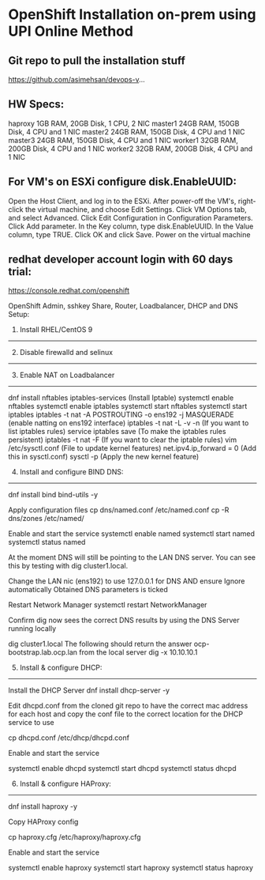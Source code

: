 OpenShift Installation on-prem using UPI Online Method
======================================================

Git repo to pull the installation stuff
---------------------------------------------------------
https://github.com/asimehsan/devops-v...

HW Specs:
-----------------
haproxy 1GB RAM, 20GB Disk, 1 CPU, 2 NIC
master1 24GB RAM, 150GB Disk, 4 CPU and 1 NIC
master2 24GB RAM, 150GB Disk, 4 CPU and 1 NIC
master3 24GB RAM, 150GB Disk, 4 CPU and 1 NIC
worker1 32GB RAM, 200GB Disk, 4 CPU and 1 NIC
worker2 32GB RAM, 200GB Disk, 4 CPU and 1 NIC


For VM's on ESXi configure disk.EnableUUID:
----------------------------------------------------------------------
Open the Host Client, and log in to the ESXi.
After power-off the VM's, right-click the virtual machine, and choose Edit Settings.
Click VM Options tab, and select Advanced.
Click Edit Configuration in Configuration Parameters.
Click Add parameter.
In the Key column, type disk.EnableUUID.
In the Value column, type TRUE.
Click OK and click Save.
Power on the virtual machine


redhat developer account login with 60 days trial:
-------------------------------------------------------------------------------
https://console.redhat.com/openshift


OpenShift Admin, sshkey Share, Router, Loadbalancer, DHCP and DNS Setup:

1. Install RHEL/CentOS 9
----------------------------------------

2. Disable firewalld and selinux
-------------------------------------------------

3. Enable NAT on Loadbalancer 
--------------------------------------------------
dnf install nftables iptables-services (Install Iptable)
systemctl enable nftables 
systemctl enable iptables
systemctl start nftables
systemctl start iptables 
iptables -t nat -A POSTROUTING -o ens192 -j MASQUERADE (enable natting on ens192 interface)
iptables -t nat -L -v -n (If you want to list iptables rules)
service iptables save (To make the iptables rules persistent)
iptables -t nat -F (If you want to clear the iptable rules)
vim /etc/sysctl.conf (File to update kernel features)
net.ipv4.ip_forward = 0 (Add this in sysctl.conf)
sysctl -p (Apply the new kernel feature)


4. Install and configure BIND DNS:
------------------------------------------------------
dnf install bind bind-utils -y

Apply configuration files
cp dns/named.conf /etc/named.conf
cp -R dns/zones /etc/named/

Enable and start the service
systemctl enable named
systemctl start named
systemctl status named

At the moment DNS will still be pointing to the LAN DNS server. You can see this by testing with dig cluster1.local.

Change the LAN nic (ens192) to use 127.0.0.1 for DNS AND ensure Ignore automatically Obtained DNS parameters is ticked

Restart Network Manager
systemctl restart NetworkManager

Confirm dig now sees the correct DNS results by using the DNS Server running locally

dig cluster1.local
The following should return the answer ocp-bootstrap.lab.ocp.lan from the local server
dig -x 10.10.10.1

5. Install & configure DHCP:
--------------------------------------------

Install the DHCP Server
dnf install dhcp-server -y

Edit dhcpd.conf from the cloned git repo to have the correct mac address for each host and copy the conf file to the correct location for the DHCP service to use

cp dhcpd.conf /etc/dhcp/dhcpd.conf

Enable and start the service

systemctl enable dhcpd
systemctl start dhcpd
systemctl status dhcpd

6. Install & configure HAProxy:
------------------------------------------------

dnf install haproxy -y

Copy HAProxy config

cp haproxy.cfg /etc/haproxy/haproxy.cfg

Enable and start the service

systemctl enable haproxy
systemctl start haproxy
systemctl status haproxy
